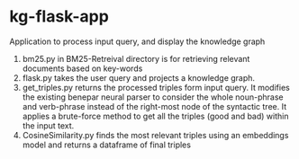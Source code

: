 # kg-flask-app
Application to process input query, and display the knowledge graph

1. bm25.py in BM25-Retreival directory is for retrieving relevant documents based on key-words 
2. flask.py takes the user query and projects a knowledge graph. 
3. get_triples.py returns the processed triples form input query. It modifies the existing benepar neural parser to consider the whole noun-phrase and verb-phrase instead of the right-most node of the syntactic tree. It applies a brute-force method to get all the triples (good and bad) within the input text.
4. CosineSimilarity.py finds the most relevant triples using an embeddings model and returns a dataframe of final triples 
